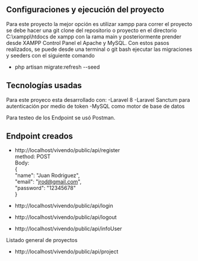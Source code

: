 ## Configuraciones y ejecución del proyecto

Para este proyecto la mejor opción es utilizar xampp para correr el proyecto se debe hacer una git clone del repositorio o proyecto en el directorio C:\xampp\htdocs de xampp con la rama main y posteriormente prender desde XAMPP Control Panel el Apache y MySQL. Con estos pasos realizados, se puede desde una terminal o git bash ejecutar las migraciones y seeders con el siguiente comando

- php artisan migrate:refresh --seed

## Tecnologías usadas

Para este proyeco esta desarrollado con:
-Laravel 8
-Laravel Sanctum para autenticación por medio de token
-MySQL como motor de base de datos

Para testeo de los Endpoint se usó Postman.

## Endpoint creados

- http://localhost/vivendo/public/api/register  
  method: POST  
  Body:  
  {  
    "name": "Juan Rodriguez",  
    "email": "jrod@gmail.com",  
    "password": "12345678"  
  }  

   

- http://localhost/vivendo/public/api/login

- http://localhost/vivendo/public/api/logout

- http://localhost/vivendo/public/api/infoUser

Listado general de proyectos

- http://localhost/vivendo/public/api/project





